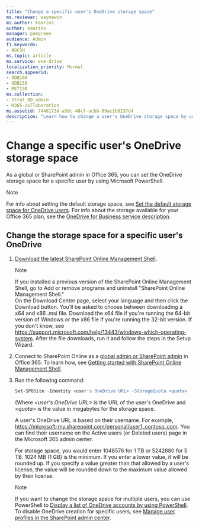 ```yaml
---
title: "Change a specific user's OneDrive storage space"
ms.reviewer: waynewin
ms.author: kaarins
author: kaarins
manager: pamgreen
audience: Admin
f1.keywords:
- NOCSH
ms.topic: article
ms.service: one-drive
localization_priority: Normal
search.appverid:
- ODB160
- ODB150
- MET150
ms.collection: 
- Strat_OD_admin
- M365-collaboration
ms.assetid: 7448173d-a38c-48cf-acbb-09ac1b6237d4
description: "Learn how to change a user's OneDrive storage space by using PowerShell."
---
```


# Change a specific user's OneDrive storage space

As a global or SharePoint admin in Office 365, you can set the OneDrive storage space for a specific user by using Microsoft PowerShell.
  
> [!NOTE]
> For info about setting the default storage space, see [Set the default storage space for OneDrive users](set-default-storage-space.md). For info about the storage available for your Office 365 plan, see the [OneDrive for Business service description](https://go.microsoft.com/fwlink/?linkid=826071).
  
## Change the storage space for a specific user's OneDrive

1. [Download the latest SharePoint Online Management Shell](https://go.microsoft.com/fwlink/p/?LinkId=255251).

    > [!NOTE]
    > If you installed a previous version of the SharePoint Online Management Shell, go to Add or remove programs and uninstall "SharePoint Online Management Shell." <br>On the Download Center page, select your language and then click the Download button. You'll be asked to choose between downloading a x64 and x86 .msi file. Download the x64 file if you're running the 64-bit version of Windows or the x86 file if you're running the 32-bit version. If you don't know, see https://support.microsoft.com/help/13443/windows-which-operating-system. After the file downloads, run it and follow the steps in the Setup Wizard.

2. Connect to SharePoint Online as a [global admin or SharePoint admin](/sharepoint/sharepoint-admin-role) in Office 365. To learn how, see [Getting started with SharePoint Online Management Shell](/powershell/sharepoint/sharepoint-online/connect-sharepoint-online).
    
3. Run the following command:
    
      ```PowerShell
      Set-SPOSite -Identity <user's OneDrive URL> -StorageQuota <quota>
      ```

      (Where  _\<user's OneDrive URL\>_ is the URL of the user's OneDrive and  _\<quota\>_ is the value in megabytes for the storage space.

      A user's OneDrive URL is based on their username. For example,     
      https://microsoft-my.sharepoint.com/personal/user1_contoso_com. You can find their username on the Active users (or Deleted users) page in the Microsoft 365 admin center.

      For storage space, you would enter 1048576 for 1 TB or 5242880 for 5 TB. 1024 MB (1 GB) is the minimum. If you enter a lower value, it will be rounded up. If you specify a value greater than that allowed by a user's license, the value will be rounded down to the maximum value allowed by their license.

    > [!NOTE]
    > If you want to change the storage space for multiple users, you can use PowerShell to [Display a list of OneDrive accounts by using PowerShell](list-onedrive-urls.md). To disable OneDrive creation for specific users, see [Manage user profiles in the SharePoint admin center](/sharepoint/manage-user-profiles).
